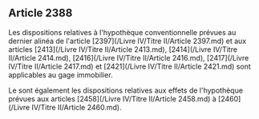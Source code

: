 Article 2388
----
Les dispositions relatives à l'hypothèque conventionnelle prévues au dernier
alinéa de l'article [2397](/Livre IV/Titre II/Article 2397.md) et aux articles [2413](/Livre IV/Titre II/Article 2413.md), [2414](/Livre IV/Titre II/Article 2414.md), [2416](/Livre IV/Titre II/Article 2416.md), [2417](/Livre IV/Titre II/Article 2417.md) et [2421](/Livre IV/Titre II/Article 2421.md) sont
applicables au gage immobilier.

Le sont également les dispositions relatives aux effets de l'hypothèque prévues
aux articles [2458](/Livre IV/Titre II/Article 2458.md) à [2460](/Livre IV/Titre II/Article 2460.md).

